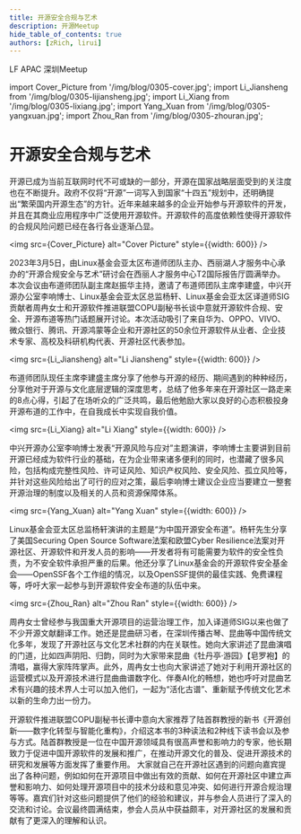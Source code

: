 ```yaml
---
title: 开源安全合规与艺术
description: 开源Meetup
hide_table_of_contents: true
authors: [zRich, lirui]
---
```


LF APAC 深圳Meetup
<!-- truncate -->

import Cover_Picture from '/img/blog/0305-cover.jpg';
import Li_Jiansheng from '/img/blog/0305-lijiansheng.jpg';
import Li_Xiang from '/img/blog/0305-lixiang.jpg';
import Yang_Xuan from '/img/blog/0305-yangxuan.jpg';
import Zhou_Ran from '/img/blog/0305-zhouran.jpg';

# 开源安全合规与艺术

开源已成为当前互联网时代不可或缺的一部分，开源在国家战略层面受到的关注度也在不断提升。政府不仅将“开源”一词写入到国家“十四五”规划中，还明确提出“繁荣国内开源生态”的方针。近年来越来越多的企业开始参与开源软件的开发，并且在其商业应用程序中广泛使用开源软件。开源软件的高度依赖性使得开源软件的合规风险问题已经在各行各业逐渐凸显。

<!-- ![Cover Picture](/img/blog/0305-cover.jpg) -->
<img src={Cover_Picture} alt="Cover Picture" style={{width: 600}} />

2023年3月5日，由Linux基金会亚太区布道师团队主办、西丽湖人才服务中心承办的“开源合规安全与艺术”研讨会在西丽人才服务中心T2国际报告厅圆满举办。
本次会议由布道师团队副主席赵振华主持，邀请了布道师团队主席李建盛，中兴开源办公室李响博士、Linux基金会亚太区总监杨轩、Linux基金会亚太区译道师SIG贡献者周冉女士和开源软件推进联盟COPU副秘书长谈中意就开源软件合规、安全、开源布道等热门话题展开讨论。本次活动吸引了来自华为、OPPO、VIVO、微众银行、腾讯、开源鸿蒙等企业和开源社区的50余位开源软件从业者、企业技术专家、高校及科研机构代表、开源社区代表参加。


<!-- ![Li Jiansheng](/img/blog/0305-lijiansheng.jpg) -->

<img src={Li_Jiansheng} alt="Li Jiansheng" style={{width: 600}} />

布道师团队现任主席李建盛主席分享了他参与开源的经历、期间遇到的种种经历，分享他对于开源与文化底层逻辑的深度思考，总结了他多年来在开源社区一路走来的8点心得，引起了在场听众的广泛共鸣，最后他勉励大家以良好的心态积极投身开源布道的工作中，在自我成长中实现自我价值。

<img src={Li_Xiang} alt="Li Xiang" style={{width: 600}} />

中兴开源办公室李响博士发表“开源风险与应对”主题演讲，李响博士主要讲到目前开源已经成为软件行业的基础，在为企业带来诸多便利的同时，也潜藏了很多风险，包括构成完整性风险、许可证风险、知识产权风险、安全风险、孤立风险等，并针对这些风险给出了可行的应对之策，最后李响博士建议企业应当要建立一整套开源治理的制度以及相关的人员和资源保障体系。

<img src={Yang_Xuan} alt="Yang Xuan" style={{width: 600}} />

Linux基金会亚太区总监杨轩演讲的主题是“为中国开源安全布道”。杨轩先生分享了美国Securing Open Source Software法案和欧盟Cyber Resilience法案对开源社区、开源软件和开发人员的影响——开发者将有可能需要为软件的安全性负责，为不安全软件承担严重的后果。他还分享了Linux基金会的开源软件安全基金会——OpenSSF各个工作组的情况，以及OpenSSF提供的最佳实践、免费课程等，呼吁大家一起参与到开源软件安全布道的队伍中来。

<img src={Zhou_Ran} alt="Zhou Ran" style={{width: 600}} />

周冉女士曾经参与我国重大开源项目的运营治理工作，加入译道师SIG以来也做了不少开源文献翻译工作。她还是昆曲研习者，在深圳传播古琴、昆曲等中国传统文化多年，发现了开源社区与文化艺术社群的内在关联性。她向大家讲述了昆曲演唱的门道，比如四声阴阳、归韵，同时为大家带来昆曲《牡丹亭·游园》【皂罗袍】的清唱，赢得大家阵阵掌声。此外，周冉女士也向大家讲述了她对于利用开源社区的运营模式以及开源技术进行昆曲曲谱数字化、伴奏AI化的畅想，她也呼吁对昆曲艺术有兴趣的技术界人士可以加入他们，一起为“活化古谱”、重新赋予传统文化艺术以新的生命力出一份力。

开源软件推进联盟COPU副秘书长谭中意向大家推荐了陆首群教授的新书《开源创新——数字化转型与智能化重构》，介绍这本书的3种读法和2种线下读书会以及参与方式。陆首群教授是一位在中国开源领域具有很高声誉和影响力的专家，他长期致力于促进中国开源软件的发展和推广，在推动开源文化的普及、促进开源技术的研究和发展等方面发挥了重要作用。
大家就自己在开源社区遇到的问题向嘉宾提出了各种问题，例如如何在开源项目中做出有效的贡献、如何在开源社区中建立声誉和影响力、如何处理开源项目中的技术分歧和意见冲突、如何进行开源合规治理等等。嘉宾们针对这些问题提供了他们的经验和建议，并与参会人员进行了深入的交流和讨论。会议最终圆满结束，参会人员从中获益颇丰，对开源社区的发展和贡献有了更深入的理解和认识。
